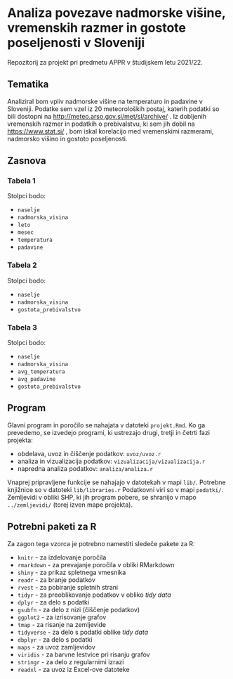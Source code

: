 # Analiza povezave nadmorske višine, vremenskih razmer in gostote poseljenosti v Sloveniji

Repozitorij za projekt pri predmetu APPR v študijskem letu 2021/22. 

## Tematika

Analiziral bom vpliv nadmorske višine na temperaturo in padavine v Sloveniji. Podatke sem vzel iz 20 meteoroloških postaj, katerih podatki so bili dostopni na http://meteo.arso.gov.si/met/sl/archive/ . Iz dobljenih vremenskih razmer in podatkih o prebivalstvu, ki sem jih dobil na https://www.stat.si/ , bom iskal korelacijo med vremenskimi razmerami, nadmorsko višino in gostoto poseljenosti.

## Zasnova
### Tabela 1
Stolpci bodo:
* `naselje`
* `nadmorska_visina`
* `leto`
* `mesec` 
* `temperatura` 
* `padavine`

### Tabela 2 
Stolpci bodo:
* `naselje`
* `nadmorska_visina`
* `gostota_prebivalstvo`

### Tabela 3
Stolpci bodo:
* `naselje`
* `nadmorska_visina`
* `avg_temperatura`
* `avg_padavine`
* `gostota_prebivalstvo`

## Program

Glavni program in poročilo se nahajata v datoteki `projekt.Rmd`.
Ko ga prevedemo, se izvedejo programi, ki ustrezajo drugi, tretji in četrti fazi projekta:

* obdelava, uvoz in čiščenje podatkov: `uvoz/uvoz.r`
* analiza in vizualizacija podatkov: `vizualizacija/vizualizacija.r`
* napredna analiza podatkov: `analiza/analiza.r`

Vnaprej pripravljene funkcije se nahajajo v datotekah v mapi `lib/`.
Potrebne knjižnice so v datoteki `lib/libraries.r`
Podatkovni viri so v mapi `podatki/`.
Zemljevidi v obliki SHP, ki jih program pobere,
se shranijo v mapo `../zemljevidi/` (torej izven mape projekta).

## Potrebni paketi za R

Za zagon tega vzorca je potrebno namestiti sledeče pakete za R:

* `knitr` - za izdelovanje poročila
* `rmarkdown` - za prevajanje poročila v obliki RMarkdown
* `shiny` - za prikaz spletnega vmesnika
* `readr` - za branje podatkov
* `rvest` - za pobiranje spletnih strani
* `tidyr` - za preoblikovanje podatkov v obliko *tidy data*
* `dplyr` - za delo s podatki
* `gsubfn` - za delo z nizi (čiščenje podatkov)
* `ggplot2` - za izrisovanje grafov
* `tmap` - za risanje na zemljevide
* `tidyverse` - za delo s podatki oblike *tidy data*
* `dbplyr` - za delo s podatki
* `maps` - za uvoz zamljevidov
* `viridis` - za barvne lestvice pri risanju grafov
* `stringr` - za delo z regularnimi izrazi
* `readxl` - za uvoz iz Excel-ove datoteke



